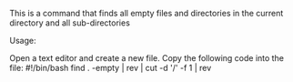 This is a command that finds all empty files and directories in the current directory and all sub-directories

Usage:

Open a text editor and create a new file.
Copy the following code into the file:
#!/bin/bash
find . -empty | rev | cut -d '/' -f 1 | rev